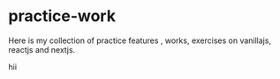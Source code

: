 # practice-work

Here is my collection of practice features , works, exercises on vanillajs, reactjs and nextjs.

hii
